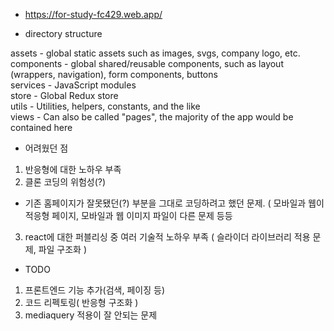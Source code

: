 

- https://for-study-fc429.web.app/


- directory structure

assets - global static assets such as images, svgs, company logo, etc.<br>
components - global shared/reusable components, such as layout (wrappers, navigation), form components, buttons<br>
services - JavaScript modules<br>
store - Global Redux store<br>
utils - Utilities, helpers, constants, and the like<br>
views - Can also be called "pages", the majority of the app would be contained here<br>


- 어려웠던 점

1. 반응형에 대한 노하우 부족
2. 클론 코딩의 위험성(?)
- 기존 홈페이지가 잘못됐던(?) 부분을 그대로 코딩하려고 했던 문제.
( 모바일과 웹이 적응형 페이지, 모바일과 웹 이미지 파일이 다른 문제 등등
3. react에 대한 퍼블리싱 중 여러 기술적 노하우 부족
( 슬라이더 라이브러리 적용 문제, 파일 구조화 )


- TODO
1. 프론트엔드 기능 추가(검색, 페이징 등)
2. 코드 리펙토링( 반응형 구조화 )
3. mediaquery 적용이 잘 안되는 문제


